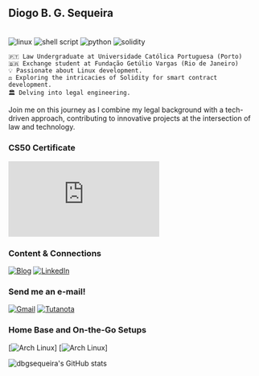 ## Diogo B. G. Sequeira
<div style="display: inline-block"><br/>
    <img align="center" alt="linux" src="https://img.shields.io/badge/Linux-FCC624?style=for-the-badge&logo=linux&logoColor=black">
    <img align="center" alt="shell script" src="https://img.shields.io/badge/Shell_Script-121011?style=for-the-badge&logo=gnu-bash&logoColor=white">
    <img align="center" alt="python" src="https://img.shields.io/badge/Python-14354C?style=for-the-badge&logo=python&logoColor=white">
    <img align="center" alt="solidity" src="https://img.shields.io/badge/Solidity-363636.svg?style=for-the-badge&logo=Solidity&logoColor=white"><br>
    <p></p>

    🇵🇹 Law Undergraduate at Universidade Católica Portuguesa (Porto)
    🇧🇷 Exchange student at Fundação Getúlio Vargas (Rio de Janeiro)
    💡 Passionate about Linux development.
    ⚖️ Exploring the intricacies of Solidity for smart contract development.
    🏛️ Delving into legal engineering.

Join me on this journey as I combine my legal background with a tech-driven approach, contributing to innovative projects at the intersection of law and technology.

### CS50 Certificate
[![Computer Science for Lawyers](https://certificates.cs50.io/ee2b4734-9b3e-4284-99c7-0f7731a8b47b.pdf?size=letter)](https://certificates.cs50.io/ee2b4734-9b3e-4284-99c7-0f7731a8b47b.pdf?size=letter)

### Content & Connections

[![Blog](https://img.shields.io/badge/Substack-FF6719.svg?style=for-the-badge&logo=Substack&logoColor=white)](https://www.dbgsequeira.substack.com) [![LinkedIn](https://img.shields.io/badge/LinkedIn-0077B5?style=for-the-badge&logo=linkedin&logoColor=white)](https://www.linkedin.com/in/diogo-sequeira-916159196/) 

### Send me an e-mail!

[![Gmail](https://img.shields.io/badge/Gmail-D14836?style=for-the-badge&logo=gmail&logoColor=white)](diogogasparsequeira@gmail.com) [![Tutanota](https://img.shields.io/badge/Tutanota-840010?style=for-the-badge&logo=Tutanota&logoColor=white)](dbgsequeira@tutanota.com) 

### Home Base and On-the-Go Setups
[![Arch Linux](https://img.shields.io/badge/Arch_Linux-1793D1?style=for-the-badge&logo=arch-linux&logoColor=white)] [![Arch Linux](https://img.shields.io/badge/Zorin%20OS-0CC1F3?style=for-the-badge&logo=zorin&logoColor=white)]

![dbgsequeira's GitHub stats](https://github-readme-stats.vercel.app/api?username=dbgsequeira&show_icons=true&theme=merko)
